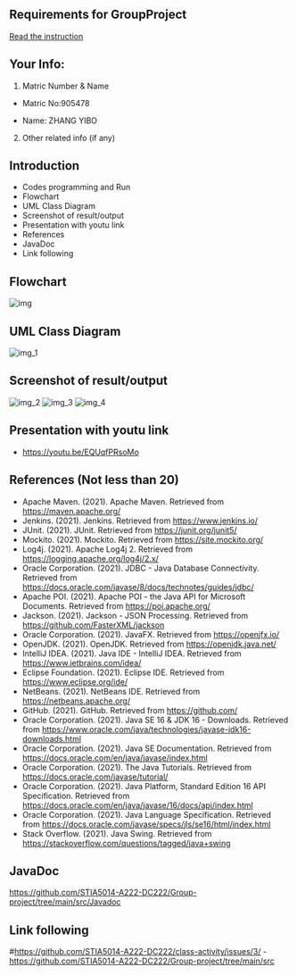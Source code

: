 ## Requirements for GroupProject
[Read the instruction](https://github.com/STIA5014-A222-DC222/class-activity-soc/blob/main/GroupProject.md)
## Your Info:
1. Matric Number & Name 

* Matric No:905478

* Name: ZHANG YIBO

2. Other related info (if any)

## Introduction
* Codes programming and Run
* Flowchart
* UML Class Diagram
* Screenshot of result/output
* Presentation with youtu link
* References
* JavaDoc 
* Link following

## Flowchart
![img](https://user-images.githubusercontent.com/32948621/232426169-6e6c322c-5480-4d2c-9998-4cc89967e86a.png)

## UML Class Diagram
![img_1](https://user-images.githubusercontent.com/32948621/232426199-d084568b-403d-4a1a-9277-0fa00460efdf.png)

## Screenshot of result/output
![img_2](https://user-images.githubusercontent.com/32948621/232426247-0688a6a7-d97b-4338-85bc-93e766b25ba5.png)
![img_3](https://user-images.githubusercontent.com/32948621/232426258-a55a23aa-2a1c-410d-b801-b2ed19d83d5c.png)
![img_4](https://user-images.githubusercontent.com/32948621/232426264-1f0c56e2-e990-48cb-abef-57cfbaa85fec.png)


## Presentation with youtu link
* https://youtu.be/EQUqfPRsoMo


## References (Not less than 20)
* Apache Maven. (2021). Apache Maven. Retrieved from https://maven.apache.org/
* Jenkins. (2021). Jenkins. Retrieved from https://www.jenkins.io/
* JUnit. (2021). JUnit. Retrieved from https://junit.org/junit5/
* Mockito. (2021). Mockito. Retrieved from https://site.mockito.org/
* Log4j. (2021). Apache Log4j 2. Retrieved from https://logging.apache.org/log4j/2.x/
* Oracle Corporation. (2021). JDBC - Java Database Connectivity. Retrieved from https://docs.oracle.com/javase/8/docs/technotes/guides/jdbc/
* Apache POI. (2021). Apache POI - the Java API for Microsoft Documents. Retrieved from https://poi.apache.org/
* Jackson. (2021). Jackson - JSON Processing. Retrieved from https://github.com/FasterXML/jackson
* Oracle Corporation. (2021). JavaFX. Retrieved from https://openjfx.io/
* OpenJDK. (2021). OpenJDK. Retrieved from https://openjdk.java.net/
* IntelliJ IDEA. (2021). Java IDE - IntelliJ IDEA. Retrieved from https://www.jetbrains.com/idea/
* Eclipse Foundation. (2021). Eclipse IDE. Retrieved from https://www.eclipse.org/ide/
* NetBeans. (2021). NetBeans IDE. Retrieved from https://netbeans.apache.org/
* GitHub. (2021). GitHub. Retrieved from https://github.com/
* Oracle Corporation. (2021). Java SE 16 & JDK 16 - Downloads. Retrieved from https://www.oracle.com/java/technologies/javase-jdk16-downloads.html
* Oracle Corporation. (2021). Java SE Documentation. Retrieved from https://docs.oracle.com/en/java/javase/index.html
* Oracle Corporation. (2021). The Java Tutorials. Retrieved from https://docs.oracle.com/javase/tutorial/
* Oracle Corporation. (2021). Java Platform, Standard Edition 16 API Specification. Retrieved from https://docs.oracle.com/en/java/javase/16/docs/api/index.html
* Oracle Corporation. (2021). Java Language Specification. Retrieved from https://docs.oracle.com/javase/specs/jls/se16/html/index.html
* Stack Overflow. (2021). Java Swing. Retrieved from https://stackoverflow.com/questions/tagged/java+swing

## JavaDoc
https://github.com/STIA5014-A222-DC222/Group-project/tree/main/src/Javadoc

## Link following
#https://github.com/STIA5014-A222-DC222/class-activity/issues/3/
-https://github.com/STIA5014-A222-DC222/Group-project/tree/main/src

